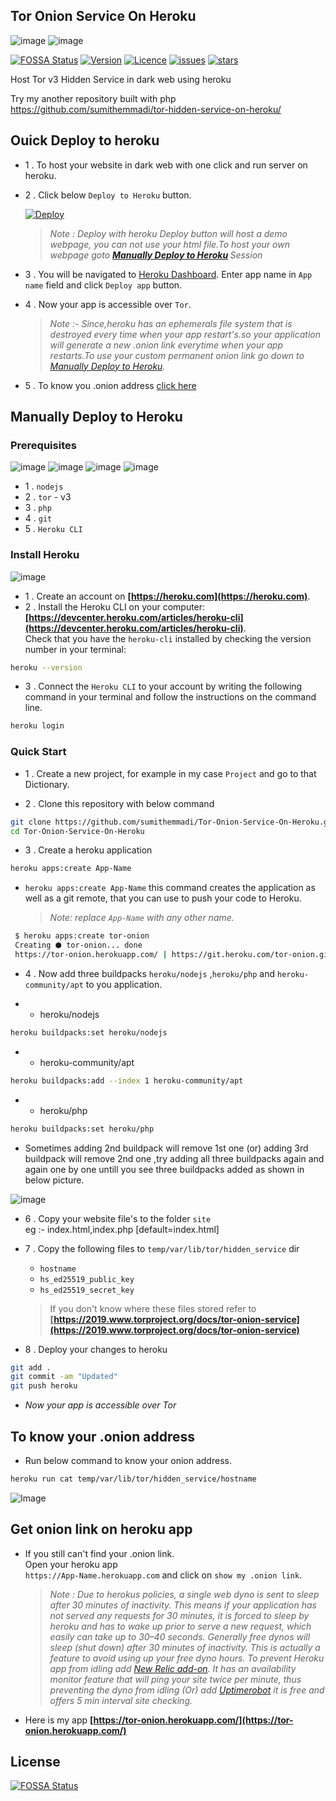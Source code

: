## Tor Onion Service On Heroku
![image](https://img.shields.io/badge/Heroku-430098?style=for-the-badge&logo=heroku&logoColor=white) ![image](https://img.shields.io/badge/Tor-7D4698?style=for-the-badge&logo=Tor-Browser&logoColor=white)

[![FOSSA Status](https://app.fossa.com/api/projects/git%2Bgithub.com%2Fsumithemmadi%2FTor-Onion-Service-On-Heroku.svg?type=shield)](https://app.fossa.com/projects/git%2Bgithub.com%2Fsumithemmadi%2FTor-Onion-Service-On-Heroku?ref=badge_shield)
[![Version](https://img.shields.io/badge/Version-1.0.3-blue)](https://github.com/sumithemmadi/Tor-Onion-Service-On-Heroku)
[![Licence](https://img.shields.io/github/license/sumithemmadi/Tor-Onion-Service-On-Heroku)](https://github.com/sumithemmadi/Tor-Onion-Service-On-Heroku)
[![issues](https://img.shields.io/github/issues/sumithemmadi/Tor-Onion-Service-On-Heroku)](https://github.com/sumithemmadi/Tor-Onion-Service-On-Heroku)
[![stars](https://img.shields.io/github/stars/sumithemmadi/Tor-Onion-Service-On-Heroku)](https://github.com/sumithemmadi/Tor-Onion-Service-On-Heroku)

Host Tor v3 Hidden Service in dark web using heroku

Try my another repository built with php   https://github.com/sumithemmadi/tor-hidden-service-on-heroku/


## Ouick Deploy to heroku
- 1 . To  host your website in dark web  with one click and run server on heroku.
- 2 . Click below `Deploy to Heroku` button.

   [![Deploy](https://www.herokucdn.com/deploy/button.svg)](https://heroku.com/deploy?template=https://github.com/sumithemmadi/Tor-Onion-Service-On-Heroku)
    >  _Note : Deploy with  heroku Deploy  button will host a demo webpage, you  can not use your html file.To host your own webpage goto  <b>[Manually Deploy to Heroku](https://github.com/sumithemmadi/Tor-Onion-Service-On-Heroku/blob/main/README.md#manually-deploy-to-heroku)
</b> Session_
- 3 . You will be navigated to [Heroku Dashboard](https://dashboard.heroku.com). Enter app name in `App name` field and click `Deploy app` button.
- 4 . Now your app is accessible over `Tor`.
    > _Note :- Since,heroku has an ephemerals file system that is destroyed every time when your app restart's.so your application will generate a new .onion link everytime when your app restarts.To use your custom permanent onion link  go down to [Manually Deploy to Heroku](https://github.com/sumithemmadi/Tor-Onion-Service-On-Heroku/blob/main/README.md#manually-deploy-to-heroku)._
- 5 . To  know you .onion address [click here](https://github.com/sumithemmadi/Tor-Onion-Service-On-Heroku#get-onion-link-on-heroku-app)

## Manually Deploy to Heroku

### Prerequisites

![image](https://img.shields.io/badge/Node.js-339933?style=for-the-badge&logo=nodedotjs&logoColor=white) ![image](https://img.shields.io/badge/PHP-777BB4?style=for-the-badge&logo=php&logoColor=white) ![image](https://img.shields.io/badge/git-000000?style=for-the-badge&logo=git&logoColor=white) ![image](https://img.shields.io/badge/Tor-7D4698?style=for-the-badge&logo=Tor-Browser&logoColor=white) 
- 1 . `nodejs`
- 2 . `tor` - v3
- 3 . `php`
- 4 . `git`
- 5 . `Heroku CLI`

### Install Heroku
![image](https://img.shields.io/badge/Heroku-430098?style=for-the-badge&logo=heroku&logoColor=white)

- 1 . Create an account on  **[https://heroku.com](https://heroku.com)**.
- 2 . Install the Heroku CLI on your computer: <br/>**[https://devcenter.heroku.com/articles/heroku-cli](https://devcenter.heroku.com/articles/heroku-cli)**. 
<br/>Check that you have the `heroku-cli` installed by checking the version number in your terminal:
```bash
heroku --version
```
- 3 . Connect the `Heroku CLI` to your account by writing the following command in your terminal and follow the instructions on the command line.
```bash
heroku login
```


### Quick Start

- 1 . Create a new project, for example in my case  `Project` and go to that Dictionary.

- 2 . Clone this repository with below command
```bash
git clone https://github.com/sumithemmadi/Tor-Onion-Service-On-Heroku.git
cd Tor-Onion-Service-On-Heroku
```
- 3 . Create a heroku application
```bash
heroku apps:create App-Name
```
-  `heroku apps:create App-Name` this command creates the application as well as a git remote, that you can use to push your code to Heroku.

    > _Note: replace `App-Name` with  any other name._
```bash
 $ heroku apps:create tor-onion
 Creating ⬢ tor-onion... done
 https://tor-onion.herokuapp.com/ | https://git.heroku.com/tor-onion.git
```
- 4 . Now add three buildpacks `heroku/nodejs` ,`heroku/php` and `heroku-community/apt` to you application.


- - heroku/nodejs

```bash
heroku buildpacks:set heroku/nodejs
```

- - heroku-community/apt

```bash
heroku buildpacks:add --index 1 heroku-community/apt
```

- - heroku/php

```bash
heroku buildpacks:set heroku/php
```

- Sometimes adding 2nd buildpack will remove 1st one (or) adding 3rd buildpack will remove 2nd one ,try adding all three buildpacks again and again one by one untill you see three buildpacks added as shown in below picture.

![image](https://raw.githubusercontent.com/sumithemmadi/Tor-Onion-Service-On-Heroku/gh-pages/images/builtpack.jpg)
- 6 . Copy your website file's to the folder `site` <br>
      eg :- index.html,index.php [default=index.html]

- 7 . Copy the following files to `temp/var/lib/tor/hidden_service` dir<br> 

   - `hostname`
   - `hs_ed25519_public_key`
   - `hs_ed25519_secret_key`


    > If you don't know where these files stored refer to **[https://2019.www.torproject.org/docs/tor-onion-service](https://2019.www.torproject.org/docs/tor-onion-service)**
  

- 8 . Deploy your changes to heroku
```bash
git add .
git commit -am "Updated"
git push heroku
```

- _Now your app is accessible over Tor_
## To know your .onion address
- Run below command to know your onion address.

```bash
heroku run cat temp/var/lib/tor/hidden_service/hostname
```
![Image](https://raw.githubusercontent.com/sumithemmadi/Tor-Onion-Service-On-Heroku/gh-pages/images/hostname.jpg)
## Get onion link on heroku app
-  If you still can't find your .onion link. <br> Open your heroku app <br>`https://App-Name.herokuapp.com` and click on `show my .onion link`.
   > _Note : Due to herokus policies, a single web dyno is sent to sleep after 30 minutes of inactivity. This means if your application has not served any requests for 30 minutes, it is forced to sleep by heroku and has to wake up prior to serve a new request, which easily can take up to 30–40 seconds. Generally free dynos will sleep (shut down) after 30 minutes of inactivity. This is actually a feature to avoid using up your free dyno hours. To prevent Heroku app from idling add [New Relic add-on](https://elements.heroku.com/addons/newrelic). It has an availability monitor feature that will ping your site twice per minute, thus preventing the dyno from idling (Or) add  [Uptimerobot](https://uptimerobot.com/) it is free and offers 5 min interval site checking._

-  Here is my app 
    **[https://tor-onion.herokuapp.com/](https://tor-onion.herokuapp.com/)**


## License
[![FOSSA Status](https://app.fossa.com/api/projects/git%2Bgithub.com%2Fsumithemmadi%2FTor-Onion-Service-On-Heroku.svg?type=large)](https://app.fossa.com/projects/git%2Bgithub.com%2Fsumithemmadi%2FTor-Onion-Service-On-Heroku?ref=badge_large)
